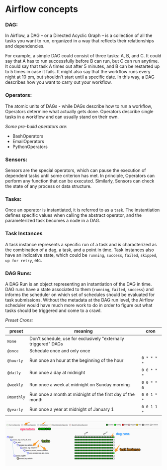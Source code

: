 # Airflow concepts

### DAG:

In Airflow, a DAG – or a Directed Acyclic Graph – is a collection of all the tasks you want to run, organized in a way that reflects their relationships and dependencies.

For example, a simple DAG could consist of three tasks: A, B, and C. It could say that A has to run successfully before  B can run, but C can run anytime. It could say that task A times out after 5 minutes, and B can be restarted up to 5 times in case it fails. It might also say that the workflow runs every night at 10 pm, but shouldn’t start until a specific date. In this way, a DAG describes how you want to carry out your workflow.

### Operators:

The atomic units of DAGs - while DAGs describe how to run a workflow, Operators determine what actually gets done. Operators describe single tasks in a workflow and can usually stand on their own.

*Some pre-build operators are:*

- BashOperators
- EmailOperators
- PythonOperators

### Sensors:

Sensors are the special operators, which can pause the execution of dependent tasks until some criterion has met. In principle, Operators can perform any function that can be executed. Similarly, Sensors can check the state of any process or data structure.

### Tasks:

Once an operator is instantiated, it is referred to as a `task`. The instantiation defines specific values when calling the abstract operator, and the parameterized task becomes a node in a DAG.

### Task Instances

A task instance represents a specific run of a task and is characterized as the combination of a dag, a task, and a point in time. Task instances also have an indicative state, which could be `running`, `success`, `failed`, `skipped`, `up for retry`, etc.

### DAG Runs:

A DAG Run is an object representing an instantiation of the DAG in time. DAG runs have a state associated to them (`running`, `failed`, `success`) and informs the scheduler on which set of schedules should be evaluated for task submissions. Without the metadata at the DAG run level, the Airflow scheduler would have much more work to do in order to figure out what tasks should be triggered and come to a crawl.

*Preset Crons:*

| preset     | meaning                                                         | cron        |
| ---------- | --------------------------------------------------------------- | ----------- |
| `None`     | Don't schedule, use for exclusively "externally triggered" DAGs |             |
| `@once`    | Schedule once and only once                                     |             |
| `@hourly`  | Run once an hour at the beginning of the hour                   | `0 * * * *` |
| `@daily`   | Run once a day at midnight                                      | `0 0 * * *` |
| `@weekly`  | Run once a week at midnight on Sunday morning                   | `0 0 * * 0` |
| `@monthly` | Run once a month at midnight of the first day of the month      | `0 0 1 * *` |
| `@yearly`  | Run once a year at midnight of January 1                        | `0 0 1 1 *` |

![airflow_concepts](airflow_concepts.png)
